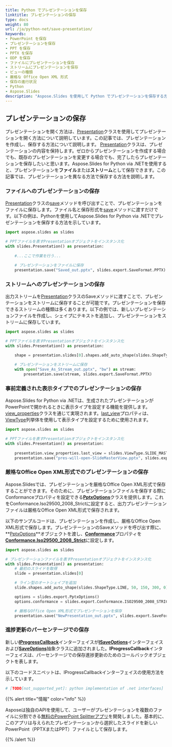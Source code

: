 ```yaml
---
title: Python でプレゼンテーションを保存
linktitle: プレゼンテーションの保存
type: docs
weight: 80
url: /ja/python-net/save-presentation/
keywords:
- PowerPoint を保存
- プレゼンテーションを保存
- PPT を保存
- PPTX を保存
- ODP を保存
- ファイルにプレゼンテーションを保存
- ストリームにプレゼンテーションを保存
- ビューの種類
- 厳格な Office Open XML 形式
- 保存の進行状況
- Python
- Aspose.Slides
description: "Aspose.Slides を使用して Python でプレゼンテーションを保存する方法を解説します。レイアウト、フォント、効果を保持したまま、PowerPoint や OpenDocument にエクスポートできます。"
---
```


## **プレゼンテーションの保存**
プレゼンテーションを開く方法は、[Presentation](https://reference.aspose.com/slides/python-net/aspose.slides/presentation/)クラスを使用してプレゼンテーションを開く方法について説明しています。この記事では、プレゼンテーションを作成し、保存する方法について説明します。
[Presentation](https://reference.aspose.com/slides/python-net/aspose.slides/presentation/)クラスは、プレゼンテーションの内容を保持します。ゼロからプレゼンテーションを作成する場合でも、既存のプレゼンテーションを変更する場合でも、完了したらプレゼンテーションを保存したいと思います。Aspose.Slides for Python via .NETを使用すると、プレゼンテーションを**ファイル**または**ストリーム**として保存できます。この記事では、プレゼンテーションを異なる方法で保存する方法を説明します。

### **ファイルへのプレゼンテーションの保存**
[Presentation](https://reference.aspose.com/slides/python-net/aspose.slides/presentation/)クラスの[save](https://reference.aspose.com/slides/python-net/aspose.slides/presentation/)メソッドを呼び出すことで、プレゼンテーションをファイルに保存します。ファイル名と保存形式を[save](https://reference.aspose.com/slides/python-net/aspose.slides/presentation/)メソッドに渡すだけです。以下の例は、Pythonを使用してAspose.Slides for Python via .NETでプレゼンテーションを保存する方法を示しています。

```py
import aspose.slides as slides

# PPTファイルを表すPresentationオブジェクトをインスタンス化
with slides.Presentation() as presentation:
    
    #...ここで作業を行う...

    # プレゼンテーションをファイルに保存
    presentation.save("Saved_out.pptx", slides.export.SaveFormat.PPTX)
```


### **ストリームへのプレゼンテーションの保存**
出力ストリームを[Presentation](https://reference.aspose.com/slides/python-net/aspose.slides/presentation/)クラスのSaveメソッドに渡すことで、プレゼンテーションをストリームに保存することが可能です。プレゼンテーションを保存できるストリームの種類は多くあります。以下の例では、新しいプレゼンテーションファイルを作成し、シェイプにテキストを追加し、プレゼンテーションをストリームに保存しています。

```py
import aspose.slides as slides

# PPTファイルを表すPresentationオブジェクトをインスタンス化
with slides.Presentation() as presentation:
    
    shape = presentation.slides[0].shapes.add_auto_shape(slides.ShapeType.RECTANGLE, 200, 200, 200, 200)

    # プレゼンテーションをストリームに保存
    with open("Save_As_Stream_out.pptx", "bw") as stream:
        presentation.save(stream, slides.export.SaveFormat.PPTX)
```


### **事前定義された表示タイプでのプレゼンテーションの保存**
Aspose.Slides for Python via .NETは、生成されたプレゼンテーションがPowerPointで開かれるときに表示タイプを設定する機能を提供します。[view_properties](https://reference.aspose.com/slides/python-net/aspose.slides/viewproperties/)クラスを通じて実現されます。[last_view](https://reference.aspose.com/slides/python-net/aspose.slides/viewproperties/)プロパティは、[ViewType](https://reference.aspose.com/slides/python-net/aspose.slides/viewtype/)列挙体を使用して表示タイプを設定するために使用されます。

```py
import aspose.slides as slides

# PPTファイルを表すPresentationオブジェクトをインスタンス化
with slides.Presentation() as presentation:
    
    presentation.view_properties.last_view = slides.ViewType.SLIDE_MASTER_VIEW
    presentation.save("pres-will-open-SlideMasterView.pptx", slides.export.SaveFormat.PPTX)

```

### **厳格なOffice Open XML形式でのプレゼンテーションの保存**
Aspose.Slidesでは、プレゼンテーションを厳格なOffice Open XML形式で保存することができます。そのために、プレゼンテーションファイルを保存する際にConformanceプロパティを設定できる[**PptxOptions**](https://reference.aspose.com/slides/python-net/aspose.slides.export/pptxoptions/)クラスを提供します。これをConformance.Iso29500_2008_Strictに設定すると、出力プレゼンテーションファイルは厳格なOffice Open XML形式で保存されます。

以下のサンプルコードは、プレゼンテーションを作成し、厳格なOffice Open XML形式で保存します。プレゼンテーションのSaveメソッドを呼び出す際に、**[PptxOptions](https://reference.aspose.com/slides/python-net/aspose.slides.export/pptxoptions/)**オブジェクトを渡し、[**Conformance**](https://reference.aspose.com/slides/python-net/aspose.slides.export/pptxoptions/)プロパティを[**Conformance.Iso29500_2008_Strict**](https://reference.aspose.com/slides/python-net/aspose.slides.export/conformance/)に設定します。

```py
import aspose.slides as slides

# プレゼンテーションファイルを表すPresentationオブジェクトをインスタンス化
with slides.Presentation() as presentation:
    # 最初のスライドを取得
    slide = presentation.slides[0]

    # ライン型のオートシェイプを追加
    slide.shapes.add_auto_shape(slides.ShapeType.LINE, 50, 150, 300, 0)

    options = slides.export.PptxOptions()
    options.conformance = slides.export.Conformance.ISO29500_2008_STRICT

    # 厳格なOffice Open XML形式でプレゼンテーションを保存
    presentation.save("NewPresentation_out.pptx", slides.export.SaveFormat.PPTX, options)

```


### **進捗更新のパーセンテージでの保存**
新しい[**IProgressCallback**](https://reference.aspose.com/slides/python-net/aspose.slides/iprogresscallback/)インターフェイスが[**ISaveOptions**](https://reference.aspose.com/slides/python-net/aspose.slides.export/isaveoptions/)インターフェイスおよび[**SaveOptions**](https://reference.aspose.com/slides/python-net/aspose.slides.export/saveoptions/)抽象クラスに追加されました。**IProgressCallback**インターフェイスは、パーセンテージでの保存進捗更新のためのコールバックオブジェクトを表します。

以下のコードスニペットは、IProgressCallbackインターフェイスの使用方法を示しています。

```py
# [TODO[not_supported_yet]: python implementation of .net interfaces]
```

{{% alert title="情報" color="info" %}}

Asposeは独自のAPIを使用して、ユーザーがプレゼンテーションを複数のファイルに分割できる[無料のPowerPoint Splitterアプリ](https://products.aspose.app/slides/splitter)を開発しました。基本的に、このアプリは与えられたプレゼンテーションから選択したスライドを新しいPowerPoint（PPTXまたはPPT）ファイルとして保存します。

{{% /alert %}}